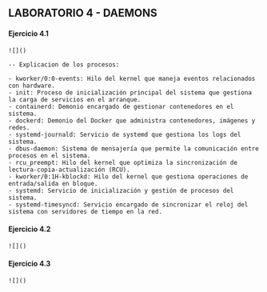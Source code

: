 ## LABORATORIO 4 - DAEMONS

#### Ejercicio 4.1

    ![]()

    -- Explicacion de los procesos:

    - kworker/0:0-events: Hilo del kernel que maneja eventos relacionados con hardware.
    - init: Proceso de inicialización principal del sistema que gestiona la carga de servicios en el arranque.
    - containerd: Demonio encargado de gestionar contenedores en el sistema.
    - dockerd: Demonio del Docker que administra contenedores, imágenes y redes.
    - systemd-journald: Servicio de systemd que gestiona los logs del sistema.
    - dbus-daemon: Sistema de mensajería que permite la comunicación entre procesos en el sistema.
    - rcu_preempt: Hilo del kernel que optimiza la sincronización de lectura-copia-actualización (RCU).
    - kworker/0:1H-kblockd: Hilo del kernel que gestiona operaciones de entrada/salida en bloque.
    - systemd: Servicio de inicialización y gestión de procesos del sistema.
    - systemd-timesyncd: Servicio encargado de sincronizar el reloj del sistema con servidores de tiempo en la red.


#### Ejercicio 4.2

    ![]()

#### Ejercicio 4.3

    ![]()   


